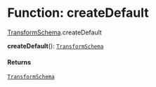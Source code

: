 # Function: createDefault

[TransformSchema](/en/auto-docs/fixed-layout-editor/modules/TransformSchema.md).createDefault

**createDefault**(): [`TransformSchema`](/en/auto-docs/fixed-layout-editor/interfaces/TransformSchema-1.md)

#### Returns

[`TransformSchema`](/en/auto-docs/fixed-layout-editor/interfaces/TransformSchema-1.md)
